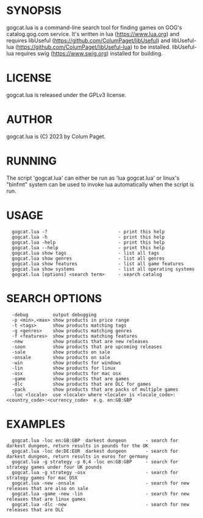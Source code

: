 SYNOPSIS
========

gogcat.lua is a command-line search tool for finding games on GOG's catalog.gog.com service. It's written in lua (https://www.lua.org) and requires libUseful (https://github.com/ColumPaget/libUseful) and libUseful-lua (https://github.com/ColumPaget/libUseful-lua) to be installed. libUseful-lua requires swig (https://www.swig.org) installed for building.

LICENSE
=======

gogcat.lua is released under the GPLv3 license.

AUTHOR
======

gogcat.lua is (C) 2023 by Colum Paget.


RUNNING 
=======

The script 'gogcat.lua' can either be run as 'lua gogcat.lua' or linux's "binfmt" system can be used to invoke lua automatically when the script is run.


USAGE
=====

```
  gogcat.lua -?                          - print this help
  gogcat.lua -h                          - print this help
  gogcat.lua -help                       - print this help
  gogcat.lua --help                      - print this help
  gogcat.lua show tags                   - list all tags
  gogcat.lua show genres                 - list all genres
  gogcat.lua show features               - list all game features
  gogcat.lua show systems                - list all operating systems
  gogcat.lua [options] <search term>     - search catalog
```


SEARCH OPTIONS
==============

```
  -debug         output debugging
  -p <min>,<max> show products in price range
  -t <tags>      show products matching tags
  -g <genres>    show products matching genres
  -f <features>  show products matching features
  -new           show products that are new releases
  -soon          show products that are upcoming releases
  -sale          show products on sale
  -onsale        show products on sale
  -win           show products for windows
  -lin           show products for linux
  -osx           show products for mac osx
  -game          show products that are games
  -dlc           show products that are DLC for games
  -pack          show products that are packs of multiple games
  -loc <locale>  use <locale> where <locale> is <locale_code>:<country_code>:<currency_code>  e.g. en:GB:GBP
```


EXAMPLES
========

```
  gogcat.lua -loc en:GB:GBP  darkest dungeon       - search for darkest dungeon, return results in pounds for the UK
  gogcat.lua -loc de:DE:EUR  darkest dungeon       - search for darkest dungeon, return results in euros for germany
  gogcat.lua -g strategy -p 0,4 -loc en:GB:GBP     - search for strategy games under four UK pounds
  gogcat.lua -g strategy -osx                      - search for strategy games for mac OSX
  gogcat.lua -new -onsale                          - search for new releases that are also on sale
  gogcat.lua -game -new -lin                       - search for new releases that are linux games
  gogcat.lua -dlc -new                             - search for new releases that are DLC
```
